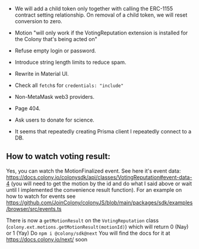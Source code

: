 - We will add a child token only together with calling the ERC-1155 contract setting relationship.
  On removal of a child token, we will reset conversion to zero.

- Motion "will only work if the VotingReputation extension is installed for the Colony that's being acted on"

- Refuse empty login or password.

- Introduce string length limits to reduce spam.

- Rewrite in Material UI.

- Check all `fetch`s for `credentials: "include"`

- Non-MetaMask web3 providers.

- Page 404.

- Ask users to donate for science.

- It seems that repeatedly creating Prisma client I repeatedly connect to a DB.

## How to watch voting result:

Yes, you can watch the MotionFinalized event. See here it's event data: https://docs.colony.io/colonysdk/api/classes/VotingReputation#event-data-4 (you will need to get the motion by the id and do what I said above or wait until I implemented the convenience result function). For an example on how to watch for events see https://github.com/JoinColony/colonyJS/blob/main/packages/sdk/examples/browser/src/events.ts

There is now a `getMotionResult` on the `VotingReputation` class (`colony.ext.motions.getMotionResult(motionId)`) which will return 0 (Nay) or 1 (Yay)
Do `npm i @colony/sdk@next`
You will find the docs for it at https://docs.colony.io/next/ soon